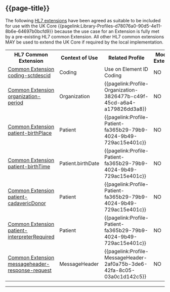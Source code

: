 ## {{page-title}}

The following [HL7 extensions](http://hl7.org/fhir/R4/extensibility-registry.html) have been agreed as suitable to be included for use with the UK Core {{pagelink:Library-Profiles-d78076a0-90d5-4e11-8b6e-64697b0bcfd9}} because the use case for an Extension is fully met by a pre-existing HL7 common Extension. All other HL7 common extensions MAY be used to extend the UK Core if required by the local implementation.

<table id="assets">
<tr>
<th>HL7 Common Extension</th>
<th>Context of Use</th>
<th>Related Profile</th>
<th>Modifier Extension</th>
</tr>
<tr>
<td><a href="https://hl7.org/fhir/R4/extension-coding-sctdescid.html">Common Extension coding-sctdescid</a></td>
<td>Coding</td>
<td>Use on Element ID Coding</td>
<td>NO</td>
</tr>
<tr>            
<td><a href="https://hl7.org/fhir/R4/extension-organization-period.html">Common Extension organization-period</a></td>
<td>Organization</td>
<td>{{pagelink:Profile-Organization-3826477b-c49f-45cd-a6a4-a179826dd3a8}}</td>
<td>NO</td>
</tr>
<tr>
<td><a href="https://hl7.org/fhir/R4/extension-patient-birthPlace.html">Common Extension patient-birthPlace</a></td>
<td>Patient</td>
<td>{{pagelink:Profile-Patient-fa365b29-79b9-4024-9b49-729ac15e401c}}</td>
<td>NO</td>
</tr>
<tr>
<td><a href="https://hl7.org/fhir/R4/extension-patient-birthTime.html">Common Extension patient-birthTime</a></td>
<td>Patient.birthDate</td>
<td>{{pagelink:Profile-Patient-fa365b29-79b9-4024-9b49-729ac15e401c}}</td>
<td>NO</td>
</tr>
<tr>
<td><a href="https://hl7.org/fhir/R4/extension-patient-cadavericDonor.html">Common Extension patient-cadavericDonor</a></td>
<td>Patient</td>
<td>{{pagelink:Profile-Patient-fa365b29-79b9-4024-9b49-729ac15e401c}}</td>
<td>NO</td>
</tr>
<tr>
<td><a href="https://hl7.org/fhir/R4/extension-patient-interpreterRequired.html">Common Extension patient-interpreterRequired</a></td>
<td>Patient</td>
<td>{{pagelink:Profile-Patient-fa365b29-79b9-4024-9b49-729ac15e401c}}</td>
<td>NO</td>
</tr>
<tr>
<td><a href="https://hl7.org/fhir/R4/extension-messageheader-response-request.html">Common Extension messageheader-response-request</a></td>
<td>MessageHeader</td>
<td>{{pagelink:Profile-MessageHeader-2af0a75b-3de6-42fa-8c05-03a0c1d142c5}}</td>
<td>NO</td>
</tr>
</table>

---